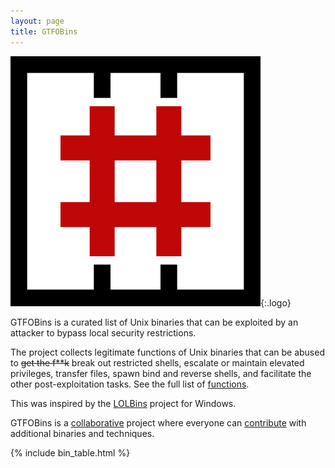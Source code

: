 ```yaml
---
layout: page
title: GTFOBins
---
```


![logo](/assets/logo.png){:.logo}

GTFOBins is a curated list of Unix binaries that can be exploited by an attacker to bypass local security restrictions.

The project collects legitimate functions of Unix binaries that can be abused to <strike>get the f**k</strike> break out restricted shells, escalate or maintain elevated privileges, transfer files, spawn bind and reverse shells, and facilitate the other post-exploitation tasks. See the full list of [functions](/functions/).

This was inspired by the [LOLBins] project for Windows.

GTFOBins is a [collaborative] project where everyone can [contribute] with additional binaries and techniques.

[functions]: /functions/
[LOLBins]: https://github.com/api0cradle/LOLBAS
[collaborative]: https://github.com/GTFOBins/GTFOBins.github.io/graphs/contributors
[contribute]: /contribute/

{% include bin_table.html %}
